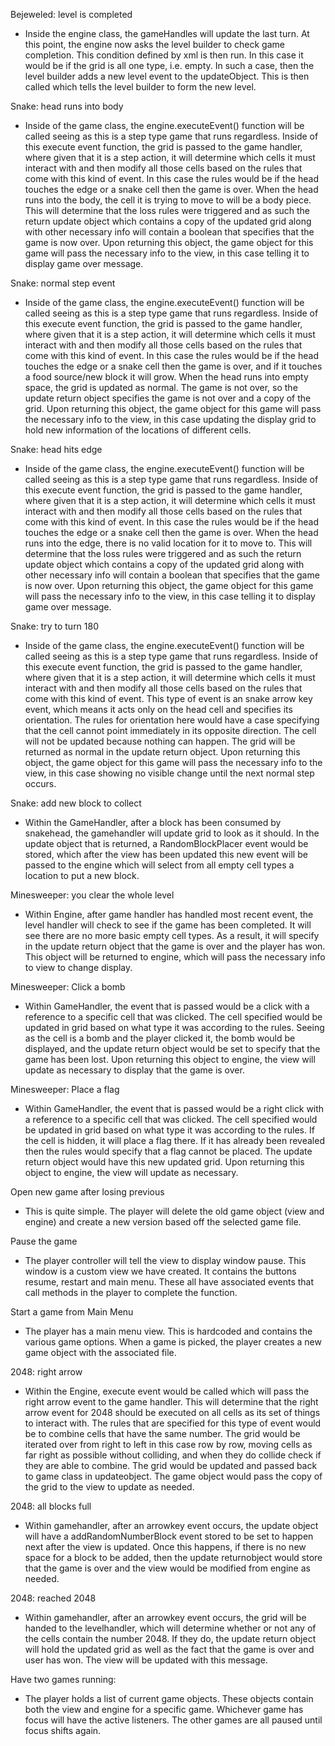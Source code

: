 Bejeweled: level is completed
 * Inside the engine class, the gameHandles will update the last turn. At this point, the engine now asks the level builder to check game completion. This condition defined by xml is then run. In this case it would be if the grid is all one type, i.e. empty. In such a case, then the level builder adds a new level event to the updateObject. This is then called which tells the level builder to form the new level. 

Snake: head runs into body
 * Inside of the game class, the engine.executeEvent() function will be called seeing as this is a step type game that runs regardless. Inside of this execute event function, the grid is passed to the game handler, where given that it is a step action, it will determine which cells it must interact with and then modify all those cells based on the rules that come with this kind of event. In this case the rules would be if the head touches the edge or a snake cell then the game is over. When the head runs into the body, the cell it is trying to move to will be a body piece. This will determine that the loss rules were triggered and as such the return update object which contains a copy of the updated grid along with other necessary info will contain a boolean that specifies that the game is now over. Upon returning this object, the game object for this game will pass the necessary info to the view, in this case telling it to display game over message.

Snake: normal step event
 * Inside of the game class, the engine.executeEvent() function will be called seeing as this is a step type game that runs regardless. Inside of this execute event function, the grid is passed to the game handler, where given that it is a step action, it will determine which cells it must interact with and then modify all those cells based on the rules that come with this kind of event. In this case the rules would be if the head touches the edge or a snake cell then the game is over, and if it touches a food source/new block it will grow. When the head runs into empty space, the grid is updated as normal. The game is not over, so the update return object specifies the game is not over and a copy of the grid. Upon returning this object, the game object for this game will pass the necessary info to the view, in this case updating the display grid to hold new information of the locations of different cells.

Snake: head hits edge
 * Inside of the game class, the engine.executeEvent() function will be called seeing as this is a step type game that runs regardless. Inside of this execute event function, the grid is passed to the game handler, where given that it is a step action, it will determine which cells it must interact with and then modify all those cells based on the rules that come with this kind of event. In this case the rules would be if the head touches the edge or a snake cell then the game is over. When the head runs into the edge, there is no valid location for it to move to. This will determine that the loss rules were triggered and as such the return update object which contains a copy of the updated grid along with other necessary info will contain a boolean that specifies that the game is now over. Upon returning this object, the game object for this game will pass the necessary info to the view, in this case telling it to display game over message.

Snake: try to turn 180
 * Inside of the game class, the engine.executeEvent() function will be called seeing as this is a step type game that runs regardless. Inside of this execute event function, the grid is passed to the game handler, where given that it is a step action, it will determine which cells it must interact with and then modify all those cells based on the rules that come with this kind of event. This type of event is an snake arrow key event, which means it acts only on the head cell and specifies its orientation. The rules for orientation here would have a case specifying that the cell cannot point immediately in its opposite direction. The cell will not be updated because nothing can happen. The grid will be returned as normal in the update return object. Upon returning this object, the game object for this game will pass the necessary info to the view, in this case showing no visible change until the next normal step occurs.

Snake: add new block to collect
 * Within the GameHandler, after a block has been consumed by snakehead, the gamehandler will update grid to look as it should. In the update object that is returned, a RandomBlockPlacer event would be stored, which after the view has been updated this new event will be passed to the engine which will select from all empty cell types a location to put a new block.

Minesweeper: you clear the whole level
 * Within Engine, after game handler has handled most recent event, the level handler will check to see if the game has been completed. It will see there are no more basic empty cell types. As a result, it will specify in the update return object that the game is over and the player has won. This object will be returned to engine, which will pass the necessary info to view to change display.

Minesweeper: Click a bomb
 * Within GameHandler, the event that is passed would be a click with a reference to a specific cell that was clicked. The cell specified would be updated in grid based on what type it was according to the rules. Seeing as the cell is a bomb and the player clicked it, the bomb would be displayed, and the update return object would be set to specify that the game has been lost. Upon returning this object to engine, the view will update as necessary to display that the game is over. 

Minesweeper: Place a flag
 * Within GameHandler, the event that is passed would be a right click with a reference to a specific cell that was clicked. The cell specified would be updated in grid based on what type it was according to the rules. If the cell is hidden, it will place a flag there. If it has already been revealed then the rules would specify that a flag cannot be placed. The update return object would have this new updated grid. Upon returning this object to engine, the view will update as necessary.

Open new game after losing previous
 * This is quite simple. The player will delete the old game object (view and engine) and create a new version based off the selected game file. 

Pause the game
 * The player controller will tell the view to display window pause. This window is a custom view we have created. It contains the buttons resume, restart and main menu. These all have associated events that call methods in the player to complete the function. 

Start a game from Main Menu
 * The player has a main menu view. This is hardcoded and contains the various game options. When a game is picked, the player creates a new game object with the associated file. 

2048:  right arrow
 * Within the Engine, execute event would be called which will pass the right arrow event to the game handler. This will determine that the right arrow event for 2048 should be executed on all cells as its set of things to interact with. The rules that are specified for this type of event would be to combine cells that have the same number. The grid would be iterated over from right to left in this case row by row, moving cells as far right as possible without colliding, and when they do collide check if they are able to combine. The grid would be updated and passed back to game class in updateobject. The game object would pass the copy of the grid to the view to update as needed.

2048: all blocks full
 * Within gamehandler, after an arrowkey event occurs, the update object will have a addRandomNumberBlock event stored to be set to happen next after the view is updated. Once this happens, if there is no new space for a block to be added, then the update returnobject would store that the game is over and the view would be modified from engine as needed.

2048: reached 2048 
 * Within gamehandler, after an arrowkey event occurs, the grid will be handed to the levelhandler, which will determine whether or not any of the cells contain the number 2048. If they do, the update return object will hold the updated grid as well as the fact that the game is over and user has won. The view will be updated with this message.

Have two games running:
 * The player holds a list of current game objects. These objects contain both the view and engine for a specific game. Whichever game has focus will have the active listeners. The other games are all paused until focus shifts again. 
 
 
